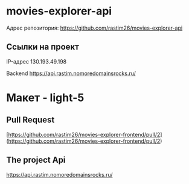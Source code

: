 # movies-explorer-api

Адрес репозитория: https://github.com/rastim26/movies-explorer-api

## Ссылки на проект

IP-адрес 130.193.49.198

Backend https://api.rastim.nomoredomainsrocks.ru/

# Макет - light-5

## Pull Request
[https://github.com/rastim26/movies-explorer-frontend/pull/2] (https://github.com/rastim26/movies-explorer-frontend/pull/2)

## The project Api
https://api.rastim.nomoredomainsrocks.ru/

